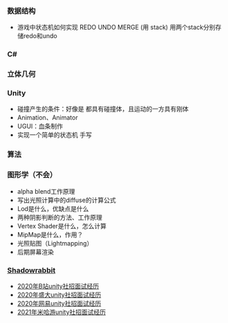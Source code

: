
### 数据结构
- 游戏中状态机如何实现 REDO UNDO MERGE (用 stack)  用两个stack分别存储redo和undo

### C#


### 立体几何

### Unity
- 碰撞产生的条件：好像是 都具有碰撞体，且运动的一方具有刚体
- Animation、Animator
- UGUI：血条制作
- 实现一个简单的状态机 手写

### 算法




### 图形学（不会）
- alpha blend工作原理
- 写出光照计算中的diffuse的计算公式
- Lod是什么，优缺点是什么
- 两种阴影判断的方法、工作原理
-  Vertex Shader是什么，怎么计算
-  MipMap是什么，作用？
-  光照贴图（Lightmapping）
-  后期屏幕渲染

### [Shadowrabbit](https://blog.csdn.net/qq_29799917)
-  [2020年B站unity社招面试经历](https://blog.csdn.net/qq_29799917/article/details/111940494)
- [2020年盛大unity社招面试经历](https://blog.csdn.net/qq_29799917/article/details/111269251)
- [2020年网易unity社招面试经历](https://blog.csdn.net/qq_29799917/article/details/111172736)
- [2021年米哈游unity社招面试经历](https://blog.csdn.net/qq_29799917/article/details/120533694)
